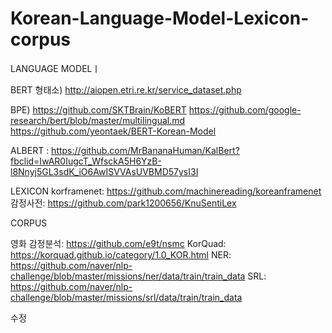 # Korean-Language-Model-Lexicon-corpus

LANGUAGE MODELㅣ

BERT
형태소)
http://aiopen.etri.re.kr/service_dataset.php

BPE)
https://github.com/SKTBrain/KoBERT
https://github.com/google-research/bert/blob/master/multilingual.md
https://github.com/yeontaek/BERT-Korean-Model

ALBERT : https://github.com/MrBananaHuman/KalBert?fbclid=IwAR0IugcT_WfsckA5H6YzB-l8Nnyj5GL3sdK_iO6AwISVVAsUVBMD57ysI3I


LEXICON
korframenet: https://github.com/machinereading/koreanframenet
감정사전: https://github.com/park1200656/KnuSentiLex




CORPUS

영화 감정분석: https://github.com/e9t/nsmc
KorQuad: https://korquad.github.io/category/1.0_KOR.html
NER: https://github.com/naver/nlp-challenge/blob/master/missions/ner/data/train/train_data
SRL: https://github.com/naver/nlp-challenge/blob/master/missions/srl/data/train/train_data

수정 
